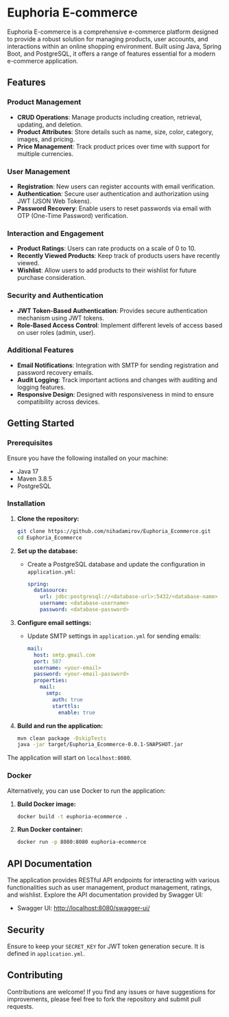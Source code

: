 # Euphoria E-commerce

Euphoria E-commerce is a comprehensive e-commerce platform designed to provide a robust solution for managing products, user accounts, and interactions within an online shopping environment. Built using Java, Spring Boot, and PostgreSQL, it offers a range of features essential for a modern e-commerce application.

## Features

### Product Management
- **CRUD Operations**: Manage products including creation, retrieval, updating, and deletion.
- **Product Attributes**: Store details such as name, size, color, category, images, and pricing.
- **Price Management**: Track product prices over time with support for multiple currencies.

### User Management
- **Registration**: New users can register accounts with email verification.
- **Authentication**: Secure user authentication and authorization using JWT (JSON Web Tokens).
- **Password Recovery**: Enable users to reset passwords via email with OTP (One-Time Password) verification.

### Interaction and Engagement
- **Product Ratings**: Users can rate products on a scale of 0 to 10.
- **Recently Viewed Products**: Keep track of products users have recently viewed.
- **Wishlist**: Allow users to add products to their wishlist for future purchase consideration.

### Security and Authentication
- **JWT Token-Based Authentication**: Provides secure authentication mechanism using JWT tokens.
- **Role-Based Access Control**: Implement different levels of access based on user roles (admin, user).

### Additional Features
- **Email Notifications**: Integration with SMTP for sending registration and password recovery emails.
- **Audit Logging**: Track important actions and changes with auditing and logging features.
- **Responsive Design**: Designed with responsiveness in mind to ensure compatibility across devices.

## Getting Started

### Prerequisites

Ensure you have the following installed on your machine:

- Java 17
- Maven 3.8.5
- PostgreSQL

### Installation

1. **Clone the repository:**
   ```bash
   git clone https://github.com/nihadamirov/Euphoria_Ecommerce.git
   cd Euphoria_Ecommerce
   ```

2. **Set up the database:**
    - Create a PostgreSQL database and update the configuration in `application.yml`:
      ```yaml
      spring:
        datasource:
          url: jdbc:postgresql://<database-url>:5432/<database-name>
          username: <database-username>
          password: <database-password>
      ```

3. **Configure email settings:**
    - Update SMTP settings in `application.yml` for sending emails:
      ```yaml
      mail:
        host: smtp.gmail.com
        port: 587
        username: <your-email>
        password: <your-email-password>
        properties:
          mail:
            smtp:
              auth: true
              starttls:
                enable: true
      ```

4. **Build and run the application:**
   ```bash
   mvn clean package -DskipTests
   java -jar target/Euphoria_Ecommerce-0.0.1-SNAPSHOT.jar
   ```

The application will start on `localhost:8080`.

### Docker

Alternatively, you can use Docker to run the application:

1. **Build Docker image:**
   ```bash
   docker build -t euphoria-ecommerce .
   ```

2. **Run Docker container:**
   ```bash
   docker run -p 8080:8080 euphoria-ecommerce
   ```

## API Documentation

The application provides RESTful API endpoints for interacting with various functionalities such as user management, product management, ratings, and wishlist. Explore the API documentation provided by Swagger UI:

- Swagger UI: [http://localhost:8080/swagger-ui/](http://localhost:8080/swagger-ui/)

## Security

Ensure to keep your `SECRET_KEY` for JWT token generation secure. It is defined in `application.yml`.

## Contributing

Contributions are welcome! If you find any issues or have suggestions for improvements, please feel free to fork the repository and submit pull requests.

